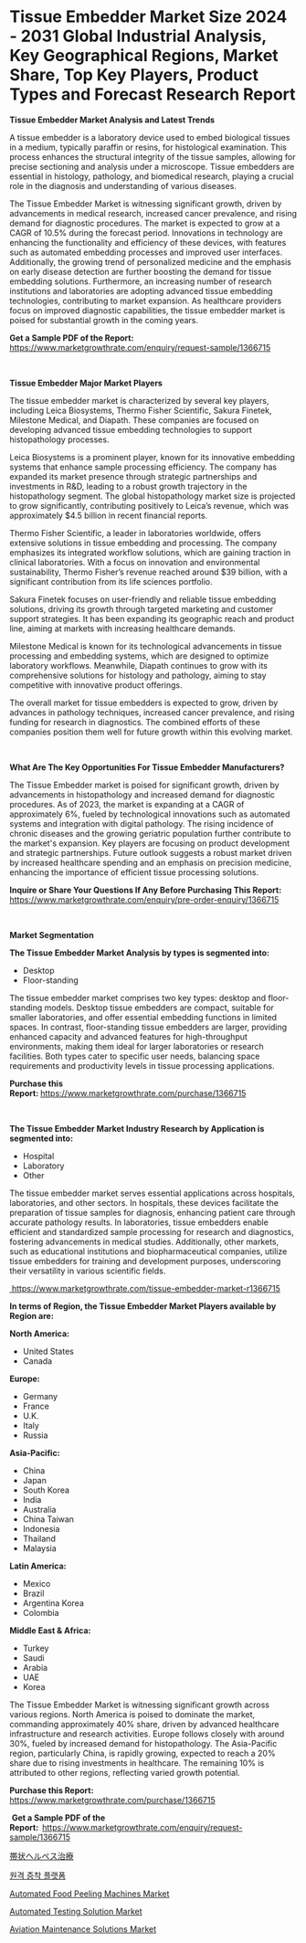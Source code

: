 <p><h1>Tissue Embedder Market Size 2024 - 2031 Global Industrial Analysis, Key Geographical Regions, Market Share, Top Key Players, Product Types and Forecast Research Report</h1></p><p><strong>Tissue Embedder Market Analysis and Latest Trends</strong></p>
<p><p>A tissue embedder is a laboratory device used to embed biological tissues in a medium, typically paraffin or resins, for histological examination. This process enhances the structural integrity of the tissue samples, allowing for precise sectioning and analysis under a microscope. Tissue embedders are essential in histology, pathology, and biomedical research, playing a crucial role in the diagnosis and understanding of various diseases.</p><p>The Tissue Embedder Market is witnessing significant growth, driven by advancements in medical research, increased cancer prevalence, and rising demand for diagnostic procedures. The market is expected to grow at a CAGR of 10.5% during the forecast period. Innovations in technology are enhancing the functionality and efficiency of these devices, with features such as automated embedding processes and improved user interfaces. Additionally, the growing trend of personalized medicine and the emphasis on early disease detection are further boosting the demand for tissue embedding solutions. Furthermore, an increasing number of research institutions and laboratories are adopting advanced tissue embedding technologies, contributing to market expansion. As healthcare providers focus on improved diagnostic capabilities, the tissue embedder market is poised for substantial growth in the coming years.</p></p>
<p><strong>Get a Sample PDF of the Report:&nbsp;</strong> <a href="https://www.marketgrowthrate.com/enquiry/request-sample/1366715">https://www.marketgrowthrate.com/enquiry/request-sample/1366715</a></p>
<p>&nbsp;</p>
<p><strong>Tissue Embedder Major Market Players</strong></p>
<p><p>The tissue embedder market is characterized by several key players, including Leica Biosystems, Thermo Fisher Scientific, Sakura Finetek, Milestone Medical, and Diapath. These companies are focused on developing advanced tissue embedding technologies to support histopathology processes.</p><p>Leica Biosystems is a prominent player, known for its innovative embedding systems that enhance sample processing efficiency. The company has expanded its market presence through strategic partnerships and investments in R&D, leading to a robust growth trajectory in the histopathology segment. The global histopathology market size is projected to grow significantly, contributing positively to Leica’s revenue, which was approximately $4.5 billion in recent financial reports.</p><p>Thermo Fisher Scientific, a leader in laboratories worldwide, offers extensive solutions in tissue embedding and processing. The company emphasizes its integrated workflow solutions, which are gaining traction in clinical laboratories. With a focus on innovation and environmental sustainability, Thermo Fisher’s revenue reached around $39 billion, with a significant contribution from its life sciences portfolio.</p><p>Sakura Finetek focuses on user-friendly and reliable tissue embedding solutions, driving its growth through targeted marketing and customer support strategies. It has been expanding its geographic reach and product line, aiming at markets with increasing healthcare demands. </p><p>Milestone Medical is known for its technological advancements in tissue processing and embedding systems, which are designed to optimize laboratory workflows. Meanwhile, Diapath continues to grow with its comprehensive solutions for histology and pathology, aiming to stay competitive with innovative product offerings.</p><p>The overall market for tissue embedders is expected to grow, driven by advances in pathology techniques, increased cancer prevalence, and rising funding for research in diagnostics. The combined efforts of these companies position them well for future growth within this evolving market.</p></p>
<p>&nbsp;</p>
<p><strong>What Are The Key Opportunities For Tissue Embedder Manufacturers?</strong></p>
<p><p>The Tissue Embedder market is poised for significant growth, driven by advancements in histopathology and increased demand for diagnostic procedures. As of 2023, the market is expanding at a CAGR of approximately 6%, fueled by technological innovations such as automated systems and integration with digital pathology. The rising incidence of chronic diseases and the growing geriatric population further contribute to the market's expansion. Key players are focusing on product development and strategic partnerships. Future outlook suggests a robust market driven by increased healthcare spending and an emphasis on precision medicine, enhancing the importance of efficient tissue processing solutions.</p></p>
<p><strong>Inquire or Share Your Questions If Any Before Purchasing This Report:</strong> <a href="https://www.marketgrowthrate.com/enquiry/pre-order-enquiry/1366715">https://www.marketgrowthrate.com/enquiry/pre-order-enquiry/1366715</a></p>
<p>&nbsp;</p>
<p><strong>Market Segmentation</strong></p>
<p><strong>The Tissue Embedder Market Analysis by types is segmented into:</strong></p>
<p><ul><li>Desktop</li><li>Floor-standing</li></ul></p>
<p><p>The tissue embedder market comprises two key types: desktop and floor-standing models. Desktop tissue embedders are compact, suitable for smaller laboratories, and offer essential embedding functions in limited spaces. In contrast, floor-standing tissue embedders are larger, providing enhanced capacity and advanced features for high-throughput environments, making them ideal for larger laboratories or research facilities. Both types cater to specific user needs, balancing space requirements and productivity levels in tissue processing applications.</p></p>
<p><strong>Purchase this Report:&nbsp;</strong><a href="https://www.marketgrowthrate.com/purchase/1366715">https://www.marketgrowthrate.com/purchase/1366715</a></p>
<p>&nbsp;</p>
<p><strong>The Tissue Embedder Market Industry Research by Application is segmented into:</strong></p>
<p><ul><li>Hospital</li><li>Laboratory</li><li>Other</li></ul></p>
<p><p>The tissue embedder market serves essential applications across hospitals, laboratories, and other sectors. In hospitals, these devices facilitate the preparation of tissue samples for diagnosis, enhancing patient care through accurate pathology results. In laboratories, tissue embedders enable efficient and standardized sample processing for research and diagnostics, fostering advancements in medical studies. Additionally, other markets, such as educational institutions and biopharmaceutical companies, utilize tissue embedders for training and development purposes, underscoring their versatility in various scientific fields.</p></p>
<p><a href="https://www.marketgrowthrate.com/tissue-embedder-market-r1366715">&nbsp;https://www.marketgrowthrate.com/tissue-embedder-market-r1366715</a></p>
<p><strong>In terms of Region, the Tissue Embedder Market Players available by Region are:</strong></p>
<p>
    <p> <strong> North America: </strong>
        <ul>
            <li>United States</li>
            <li>Canada</li>
        </ul>
        </p> 
    <p> <strong> Europe: </strong>
        <ul>
            <li>Germany</li>
            <li>France</li>
            <li>U.K.</li>
            <li>Italy</li>
            <li>Russia</li>
        </ul>
        </p> 
    <p> <strong> Asia-Pacific: </strong>
        <ul>
            <li>China</li>
            <li>Japan</li>
            <li>South Korea</li>
            <li>India</li>
            <li>Australia</li>
            <li>China Taiwan</li>
            <li>Indonesia</li>
            <li>Thailand</li>
            <li>Malaysia</li>
        </ul>
        </p> 
    <p> <strong> Latin America: </strong>
        <ul>
            <li>Mexico</li>
            <li>Brazil</li>
            <li>Argentina Korea</li>
            <li>Colombia</li>
        </ul>
        </p> 
    <p> <strong> Middle East & Africa: </strong>
        <ul>
            <li>Turkey</li>
            <li>Saudi</li>
            <li>Arabia</li>
            <li>UAE</li>
            <li>Korea</li>
        </ul>
    </p>
    </p>
<p><p>The Tissue Embedder Market is witnessing significant growth across various regions. North America is poised to dominate the market, commanding approximately 40% share, driven by advanced healthcare infrastructure and research activities. Europe follows closely with around 30%, fueled by increased demand for histopathology. The Asia-Pacific region, particularly China, is rapidly growing, expected to reach a 20% share due to rising investments in healthcare. The remaining 10% is attributed to other regions, reflecting varied growth potential.</p></p>
<p><strong>Purchase this Report: </strong><a href="https://www.marketgrowthrate.com/purchase/1366715">https://www.marketgrowthrate.com/purchase/1366715</a></p>
<p>&nbsp;<strong>Get a Sample PDF of the Report:&nbsp;&nbsp;</strong><a href="https://www.marketgrowthrate.com/enquiry/request-sample/1366715">https://www.marketgrowthrate.com/enquiry/request-sample/1366715</a></p>
<p><strong></strong></p>
<p><p><a href="https://medium.com/@kattiehuels/%E5%B8%AF%E7%8A%B6%E7%96%B1%E7%96%B9%E6%B2%BB%E7%99%82%E5%B8%82%E5%A0%B4%E8%AA%BF%E6%9F%BB%E5%A0%B1%E5%91%8A%E6%9B%B8-2031%E5%B9%B4%E3%81%BE%E3%81%A7%E3%81%AE%E5%B8%AF%E7%8A%B6%E7%96%B1%E7%96%B9%E6%B2%BB%E7%99%82%E5%B8%82%E5%A0%B4%E3%81%AE%E5%B8%82%E5%A0%B4%E8%A6%8F%E6%A8%A1%E3%81%A8%E5%8F%8E%E7%9B%8A%E5%88%86%E6%9E%90%E3%82%92%E6%8E%A2%E6%B1%82%E3%81%97-10-1-%E3%81%AEcagr%E3%82%92%E3%82%AB%E3%83%90%E3%83%BC%E3%81%97%E3%81%9F185%E3%83%9A%E3%83%BC%E3%82%B8%E3%81%AE%E5%A0%B1%E5%91%8A%E6%9B%B8%E3%81%A7%E3%81%99-4a8aca0e5b0b?postPublishedType=repub">帯状ヘルペス治療</a></p><p><a href="https://medium.com/@latoyanorton57/%EC%84%A0%EA%B5%AC%EC%A0%81%EC%9D%B8-%EC%84%B1%EC%9E%A5-%EA%B8%80%EB%A1%9C%EB%B2%8C-%EC%9B%90%EA%B2%A9-%EC%A6%9D%EC%B0%A9-%ED%94%8C%EB%9E%AB%ED%8F%BC-%EC%8B%9C%EC%9E%A5-%EC%97%AD%ED%95%99-%EB%B6%84%EC%84%9D-2024-2031-abc5d8d9175f?postPublishedType=repub">원격 증착 플랫폼</a></p><p><a href="https://github.com/SamiaChowdhury801/Market-Research-Report-List-1/blob/main/automated-food-peeling-machines-market.md">Automated Food Peeling Machines Market</a></p><p><a href="https://www.linkedin.com/pulse/global-automated-testing-solution-market-status-2024-2031-sncjf?trackingId=fqdN6izlRJ%2BJdfT916Q0ug%3D%3D">Automated Testing Solution Market</a></p><p><a href="https://www.linkedin.com/pulse/aviation-maintenance-solutions-market-trends-strategic-insights-rkuvf?trackingId=IAuWJoJrT2i1RK6MdLL03Q%3D%3D">Aviation Maintenance Solutions Market</a></p></p>